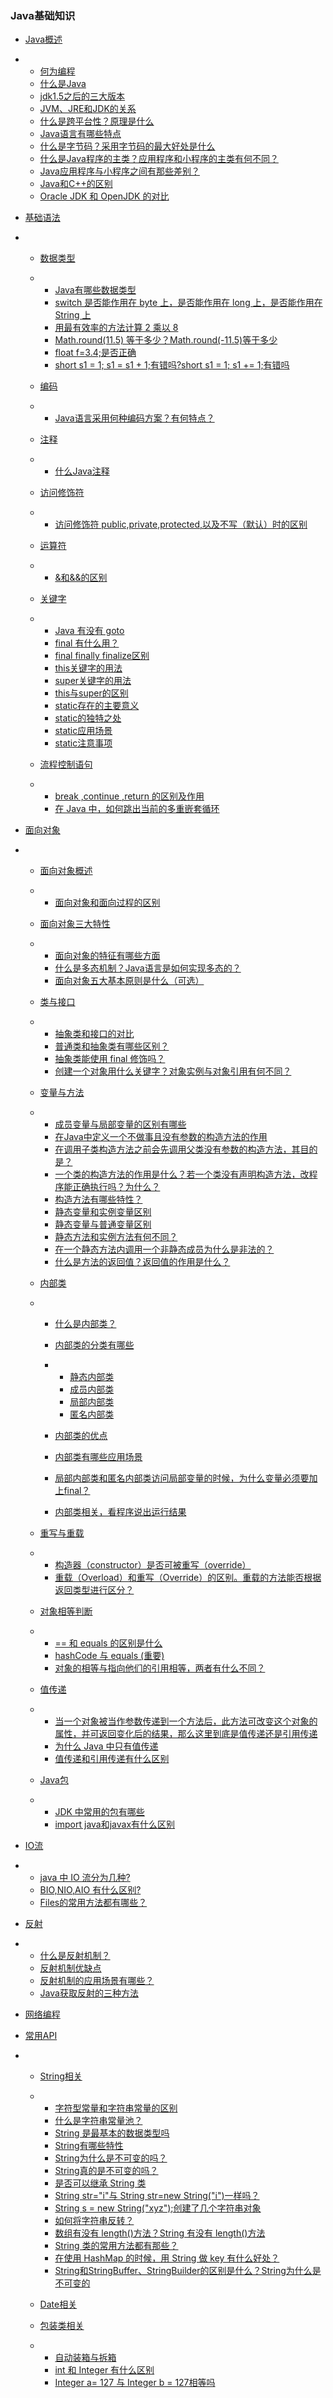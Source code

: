 ### Java基础知识

- [Java概述](https://thinkwon.blog.csdn.net/article/details/104390612#Java_35)

- - [何为编程](https://thinkwon.blog.csdn.net/article/details/104390612#_37)
  - [什么是Java](https://thinkwon.blog.csdn.net/article/details/104390612#Java_45)
  - [jdk1.5之后的三大版本](https://thinkwon.blog.csdn.net/article/details/104390612#jdk15_51)
  - [JVM、JRE和JDK的关系](https://thinkwon.blog.csdn.net/article/details/104390612#JVMJREJDK_62)
  - [什么是跨平台性？原理是什么](https://thinkwon.blog.csdn.net/article/details/104390612#_82)
  - [Java语言有哪些特点](https://thinkwon.blog.csdn.net/article/details/104390612#Java_90)
  - [什么是字节码？采用字节码的最大好处是什么](https://thinkwon.blog.csdn.net/article/details/104390612#_108)
  - [什么是Java程序的主类？应用程序和小程序的主类有何不同？](https://thinkwon.blog.csdn.net/article/details/104390612#Java_126)
  - [Java应用程序与小程序之间有那些差别？](https://thinkwon.blog.csdn.net/article/details/104390612#Java_132)
  - [Java和C++的区别](https://thinkwon.blog.csdn.net/article/details/104390612#JavaC_138)
  - [Oracle JDK 和 OpenJDK 的对比](https://thinkwon.blog.csdn.net/article/details/104390612#Oracle_JDK__OpenJDK__149)

- [基础语法](https://thinkwon.blog.csdn.net/article/details/104390612#_165)

- - [数据类型](https://thinkwon.blog.csdn.net/article/details/104390612#_167)

  - - [Java有哪些数据类型](https://thinkwon.blog.csdn.net/article/details/104390612#Java_169)
    - [switch 是否能作用在 byte 上，是否能作用在 long 上，是否能作用在 String 上](https://thinkwon.blog.csdn.net/article/details/104390612#switch__byte__long__String__192)
    - [用最有效率的方法计算 2 乘以 8](https://thinkwon.blog.csdn.net/article/details/104390612#_2__8_198)
    - [Math.round(11.5) 等于多少？Math.round(-11.5)等于多少](https://thinkwon.blog.csdn.net/article/details/104390612#Mathround115_Mathround115_204)
    - [float f=3.4;是否正确](https://thinkwon.blog.csdn.net/article/details/104390612#float_f34_210)
    - [short s1 = 1; s1 = s1 + 1;有错吗?short s1 = 1; s1 += 1;有错吗](https://thinkwon.blog.csdn.net/article/details/104390612#short_s1__1_s1__s1__1short_s1__1_s1__1_216)

  - [编码](https://thinkwon.blog.csdn.net/article/details/104390612#_224)

  - - [Java语言采用何种编码方案？有何特点？](https://thinkwon.blog.csdn.net/article/details/104390612#Java_226)

  - [注释](https://thinkwon.blog.csdn.net/article/details/104390612#_232)

  - - [什么Java注释](https://thinkwon.blog.csdn.net/article/details/104390612#Java_234)

  - [访问修饰符](https://thinkwon.blog.csdn.net/article/details/104390612#_257)

  - - [访问修饰符 public,private,protected,以及不写（默认）时的区别](https://thinkwon.blog.csdn.net/article/details/104390612#_publicprivateprotected_259)

  - [运算符](https://thinkwon.blog.csdn.net/article/details/104390612#_276)

  - - [&和&&的区别](https://thinkwon.blog.csdn.net/article/details/104390612#_278)

  - [关键字](https://thinkwon.blog.csdn.net/article/details/104390612#_288)

  - - [Java 有没有 goto](https://thinkwon.blog.csdn.net/article/details/104390612#Java__goto_290)
    - [final 有什么用？](https://thinkwon.blog.csdn.net/article/details/104390612#final__296)
    - [final finally finalize区别](https://thinkwon.blog.csdn.net/article/details/104390612#final_finally_finalize_306)
    - [this关键字的用法](https://thinkwon.blog.csdn.net/article/details/104390612#this_318)
    - [super关键字的用法](https://thinkwon.blog.csdn.net/article/details/104390612#super_357)
    - [this与super的区别](https://thinkwon.blog.csdn.net/article/details/104390612#thissuper_412)
    - [static存在的主要意义](https://thinkwon.blog.csdn.net/article/details/104390612#static_425)
    - [static的独特之处](https://thinkwon.blog.csdn.net/article/details/104390612#static_435)
    - [static应用场景](https://thinkwon.blog.csdn.net/article/details/104390612#static_449)
    - [static注意事项](https://thinkwon.blog.csdn.net/article/details/104390612#static_459)

  - [流程控制语句](https://thinkwon.blog.csdn.net/article/details/104390612#_465)

  - - [break ,continue ,return 的区别及作用](https://thinkwon.blog.csdn.net/article/details/104390612#break_continue_return__467)
    - [在 Java 中，如何跳出当前的多重嵌套循环](https://thinkwon.blog.csdn.net/article/details/104390612#_Java__477)

- [面向对象](https://thinkwon.blog.csdn.net/article/details/104390612#_500)

- - [面向对象概述](https://thinkwon.blog.csdn.net/article/details/104390612#_502)

  - - [面向对象和面向过程的区别](https://thinkwon.blog.csdn.net/article/details/104390612#_504)

  - [面向对象三大特性](https://thinkwon.blog.csdn.net/article/details/104390612#_528)

  - - [面向对象的特征有哪些方面](https://thinkwon.blog.csdn.net/article/details/104390612#_530)
    - [什么是多态机制？Java语言是如何实现多态的？](https://thinkwon.blog.csdn.net/article/details/104390612#Java_593)
    - [面向对象五大基本原则是什么（可选）](https://thinkwon.blog.csdn.net/article/details/104390612#_619)

  - [类与接口](https://thinkwon.blog.csdn.net/article/details/104390612#_634)

  - - [抽象类和接口的对比](https://thinkwon.blog.csdn.net/article/details/104390612#_636)
    - [普通类和抽象类有哪些区别？](https://thinkwon.blog.csdn.net/article/details/104390612#_672)
    - [抽象类能使用 final 修饰吗？](https://thinkwon.blog.csdn.net/article/details/104390612#_final__679)
    - [创建一个对象用什么关键字？对象实例与对象引用有何不同？](https://thinkwon.blog.csdn.net/article/details/104390612#_685)

  - [变量与方法](https://thinkwon.blog.csdn.net/article/details/104390612#_691)

  - - [成员变量与局部变量的区别有哪些](https://thinkwon.blog.csdn.net/article/details/104390612#_693)
    - [在Java中定义一个不做事且没有参数的构造方法的作用](https://thinkwon.blog.csdn.net/article/details/104390612#Java_733)
    - [在调用子类构造方法之前会先调用父类没有参数的构造方法，其目的是？](https://thinkwon.blog.csdn.net/article/details/104390612#_739)
    - [一个类的构造方法的作用是什么？若一个类没有声明构造方法，改程序能正确执行吗？为什么？](https://thinkwon.blog.csdn.net/article/details/104390612#_745)
    - [构造方法有哪些特性？](https://thinkwon.blog.csdn.net/article/details/104390612#_751)
    - [静态变量和实例变量区别](https://thinkwon.blog.csdn.net/article/details/104390612#_761)
    - [静态变量与普通变量区别](https://thinkwon.blog.csdn.net/article/details/104390612#_769)
    - [静态方法和实例方法有何不同？](https://thinkwon.blog.csdn.net/article/details/104390612#_777)
    - [在一个静态方法内调用一个非静态成员为什么是非法的？](https://thinkwon.blog.csdn.net/article/details/104390612#_786)
    - [什么是方法的返回值？返回值的作用是什么？](https://thinkwon.blog.csdn.net/article/details/104390612#_792)

  - [内部类](https://thinkwon.blog.csdn.net/article/details/104390612#_798)

  - - [什么是内部类？](https://thinkwon.blog.csdn.net/article/details/104390612#_800)

    - [内部类的分类有哪些](https://thinkwon.blog.csdn.net/article/details/104390612#_806)

    - - [静态内部类](https://thinkwon.blog.csdn.net/article/details/104390612#_810)
      - [成员内部类](https://thinkwon.blog.csdn.net/article/details/104390612#_834)
      - [局部内部类](https://thinkwon.blog.csdn.net/article/details/104390612#_861)
      - [匿名内部类](https://thinkwon.blog.csdn.net/article/details/104390612#_908)

    - [内部类的优点](https://thinkwon.blog.csdn.net/article/details/104390612#_948)

    - [内部类有哪些应用场景](https://thinkwon.blog.csdn.net/article/details/104390612#_959)

    - [局部内部类和匿名内部类访问局部变量的时候，为什么变量必须要加上final？](https://thinkwon.blog.csdn.net/article/details/104390612#final_968)

    - [内部类相关，看程序说出运行结果](https://thinkwon.blog.csdn.net/article/details/104390612#_993)

  - [重写与重载](https://thinkwon.blog.csdn.net/article/details/104390612#_1027)

  - - [构造器（constructor）是否可被重写（override）](https://thinkwon.blog.csdn.net/article/details/104390612#constructoroverride_1029)
    - [重载（Overload）和重写（Override）的区别。重载的方法能否根据返回类型进行区分？](https://thinkwon.blog.csdn.net/article/details/104390612#OverloadOverride_1035)

  - [对象相等判断](https://thinkwon.blog.csdn.net/article/details/104390612#_1045)

  - - [== 和 equals 的区别是什么](https://thinkwon.blog.csdn.net/article/details/104390612#__equals__1047)
    - [hashCode 与 equals (重要)](https://thinkwon.blog.csdn.net/article/details/104390612#hashCode__equals__1086)
    - [对象的相等与指向他们的引用相等，两者有什么不同？](https://thinkwon.blog.csdn.net/article/details/104390612#_1126)

  - [值传递](https://thinkwon.blog.csdn.net/article/details/104390612#_1132)

  - - [当一个对象被当作参数传递到一个方法后，此方法可改变这个对象的属性，并可返回变化后的结果，那么这里到底是值传递还是引用传递](https://thinkwon.blog.csdn.net/article/details/104390612#_1134)
    - [为什么 Java 中只有值传递](https://thinkwon.blog.csdn.net/article/details/104390612#_Java__1140)
    - [值传递和引用传递有什么区别](https://thinkwon.blog.csdn.net/article/details/104390612#_1286)

  - [Java包](https://thinkwon.blog.csdn.net/article/details/104390612#Java_1294)

  - - [JDK 中常用的包有哪些](https://thinkwon.blog.csdn.net/article/details/104390612#JDK__1296)
    - [import java和javax有什么区别](https://thinkwon.blog.csdn.net/article/details/104390612#import_javajavax_1307)

- [IO流](https://thinkwon.blog.csdn.net/article/details/104390612#IO_1317)

- - [java 中 IO 流分为几种?](https://thinkwon.blog.csdn.net/article/details/104390612#java__IO__1319)
  - [BIO,NIO,AIO 有什么区别?](https://thinkwon.blog.csdn.net/article/details/104390612#BIONIOAIO__1341)
  - [Files的常用方法都有哪些？](https://thinkwon.blog.csdn.net/article/details/104390612#Files_1357)

- [反射](https://thinkwon.blog.csdn.net/article/details/104390612#_1371)

- - [什么是反射机制？](https://thinkwon.blog.csdn.net/article/details/104390612#_1373)
  - [反射机制优缺点](https://thinkwon.blog.csdn.net/article/details/104390612#_1384)
  - [反射机制的应用场景有哪些？](https://thinkwon.blog.csdn.net/article/details/104390612#_1391)
  - [Java获取反射的三种方法](https://thinkwon.blog.csdn.net/article/details/104390612#Java_1401)

- [网络编程](https://thinkwon.blog.csdn.net/article/details/104390612#_1436)

- [常用API](https://thinkwon.blog.csdn.net/article/details/104390612#API_1442)

- - [String相关](https://thinkwon.blog.csdn.net/article/details/104390612#String_1444)

  - - [字符型常量和字符串常量的区别](https://thinkwon.blog.csdn.net/article/details/104390612#_1446)
    - [什么是字符串常量池？](https://thinkwon.blog.csdn.net/article/details/104390612#_1454)
    - [String 是最基本的数据类型吗](https://thinkwon.blog.csdn.net/article/details/104390612#String__1460)
    - [String有哪些特性](https://thinkwon.blog.csdn.net/article/details/104390612#String_1470)
    - [String为什么是不可变的吗？](https://thinkwon.blog.csdn.net/article/details/104390612#String_1480)
    - [String真的是不可变的吗？](https://thinkwon.blog.csdn.net/article/details/104390612#String_1491)
    - [是否可以继承 String 类](https://thinkwon.blog.csdn.net/article/details/104390612#_String__1549)
    - [String str="i"与 String str=new String("i")一样吗？](https://thinkwon.blog.csdn.net/article/details/104390612#String_stri_String_strnew_Stringi_1555)
    - [String s = new String("xyz");创建了几个字符串对象](https://thinkwon.blog.csdn.net/article/details/104390612#String_s__new_Stringxyz_1561)
    - [如何将字符串反转？](https://thinkwon.blog.csdn.net/article/details/104390612#_1582)
    - [数组有没有 length()方法？String 有没有 length()方法](https://thinkwon.blog.csdn.net/article/details/104390612#_lengthString__length_1601)
    - [String 类的常用方法都有那些？](https://thinkwon.blog.csdn.net/article/details/104390612#String__1607)
    - [在使用 HashMap 的时候，用 String 做 key 有什么好处？](https://thinkwon.blog.csdn.net/article/details/104390612#_HashMap__String__key__1623)
    - [String和StringBuffer、StringBuilder的区别是什么？String为什么是不可变的](https://thinkwon.blog.csdn.net/article/details/104390612#StringStringBufferStringBuilderString_1629)

  - [Date相关](https://thinkwon.blog.csdn.net/article/details/104390612#Date_1655)

  - [包装类相关](https://thinkwon.blog.csdn.net/article/details/104390612#_1659)

  - - [自动装箱与拆箱](https://thinkwon.blog.csdn.net/article/details/104390612#_1661)
    - [int 和 Integer 有什么区别](https://thinkwon.blog.csdn.net/article/details/104390612#int__Integer__1669)
    - [Integer a= 127 与 Integer b = 127相等吗](https://thinkwon.blog.csdn.net/article/details/104390612#Integer_a_127__Integer_b__127_1681)